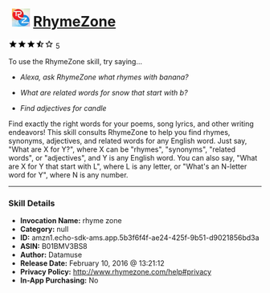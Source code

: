 # &nbsp;<img src="skill_icon" alt="RhymeZone icon" width="36"> [RhymeZone](http://alexa.amazon.com/#skills/amzn1.echo-sdk-ams.app.5b3f6f4f-ae24-425f-9b51-d9021856bd3a)
![3.1 stars](../../images/ic_star_black_18dp_1x.png)![3.1 stars](../../images/ic_star_black_18dp_1x.png)![3.1 stars](../../images/ic_star_black_18dp_1x.png)![3.1 stars](../../images/ic_star_half_black_18dp_1x.png)![3.1 stars](../../images/ic_star_border_black_18dp_1x.png) 5

To use the RhymeZone skill, try saying...

* *Alexa, ask RhymeZone what rhymes with banana?*

* *What are related words for snow that start with b?*

* *Find adjectives for candle*

Find exactly the right words for your poems, song lyrics, and other writing endeavors!   This skill consults RhymeZone to help you find rhymes, synonyms, adjectives, and related words for any English word.  Just say, "What are X for Y?", where X can be "rhymes", "synonyms", "related words", or "adjectives", and Y is any English word.  You can also say, "What are X for Y that start with L", where L is any letter, or "What's an N-letter word for Y", where N is any number.

***

### Skill Details

* **Invocation Name:** rhyme zone
* **Category:** null
* **ID:** amzn1.echo-sdk-ams.app.5b3f6f4f-ae24-425f-9b51-d9021856bd3a
* **ASIN:** B01BMV3BS8
* **Author:** Datamuse
* **Release Date:** February 10, 2016 @ 13:21:12
* **Privacy Policy:** http://www.rhymezone.com/help#privacy
* **In-App Purchasing:** No
